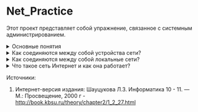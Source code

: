 # Net_Practice

Этот проект представляет собой упражнение, связанное с системным администрированием.
<details>
<summary>Основные понятия</summary>

В первую очередь необходимо понять, что такое компьютерная сеть.

**Компьютерная сеть** - это совокупность компьютеров, соединенных с помощью каналов связи и средств коммутации в единую систему для обмена сообщениями и доступа пользователей к программным, техническим, информационным и организационным ресурсам сети.

Компьютерную сеть представляют как совокупность узлов (компьютеров и сетевого оборудования) и соединяющих их ветвей (каналов связи).

**Сетевое (телекоммуникационное) оборудование** — устройства, необходимые для работы компьютерной сети, например: маршрутизатор, коммутатор, концентратор, коммутационная панель и др. 

Подробнее о сетевых оборудованиях в презентации: "Сетевое оборудование.ppt"

Логический и физический способы соединения компьютеров, кабелей и других компонентов, в целом составляющих сеть, называется ее **топологией**.

<h3> Наиболее распространенные виды топологий сетей: </h3>

**Линейная сеть.**
Содержит только два оконечных узла, любое число промежуточных узлов и имеет только один путь между любыми двумя узлами.

**Кольцевая сеть**
Сеть, в которой к каждому узлу присоединены две и только две ветви.

**Древовидная сеть**
Сеть, которая содержит более двух оконечных узлов и по крайней мере два промежуточных узла, и в которой между двумя узлами имеется только один путь.

**Звездообразная сеть**
Сеть, в которой имеется только один промежуточный узел.

**Ячеистая сеть**
Сеть, которая содержит по крайней мере два узла, имеющих два или более пути между ними.

**Полносвязанная сеть**
Сеть, в которой имеется ветвь между любыми двумя узлами. Важнейшая характеристика компьютерной сети — её архитектура.
__________________
**Архитектура сети** — это реализованная структура сети передачи данных, определяющая её топологию, состав устройств и правила их взаимодействия в сети. В рамках архитектуры сети рассматриваются вопросы кодирования информации, её адресации и передачи, управления потоком сообщений, контроля ошибок и анализа работы сети в аварийных ситуациях и при ухудшении характеристик.

<h4> Наиболее распространённые архитектуры: </h4>

**Ethernet** (англ. ether — эфир) — широковещательная сеть (Широковещательный канал, широковещание (англ. broadcasting) — метод передачи данных в компьютерных сетях, при котором поток данных (каждый переданный пакет в случае пакетной передачи) предназначен для приёма всеми участниками сети.). Это значит, что все станции сети могут принимать все сообщения. Топология — линейная или звездообразная. Скорость передачи данных 10 или 100 Мбит/сек.

**Arcnet** (Attached Resource Computer Network — компьютерная сеть соединённых ресурсов) — широковещательная сеть. Физическая топология — дерево. Скорость передачи данных 2,5 Мбит/сек.

**Token Ring** (эстафетная кольцевая сеть, сеть с передачей маркера) — кольцевая сеть, в которой принцип передачи данных основан на том, что каждый узел кольца ожидает прибытия некоторой короткой уникальной последовательности битов — маркера — из смежного предыдущего узла. Поступление маркера указывает на то, что можно передавать сообщение из данного узла дальше по ходу потока. Скорость передачи данных 4 или 16 Мбит/сек.

**FDDI** (Fiber Distributed Data Interface) — сетевая архитектура высокоскоростной передачи данных по оптоволоконным линиям. Скорость передачи — 100 Мбит/сек. Топология — двойное кольцо или смешанная (с включением звездообразных или древовидных подсетей). Максимальное количество станций в сети — 1000. Очень высокая стоимость оборудования.

**АТМ** (Asynchronous Transfer Mode) — перспективная, пока ещё очень дорогая архитектура, обеспечивает передачу цифровых данных, видеоинформации и голоса по одним и тем же линиям. Скорость передачи до 2,5 Гбит/сек. Линии связи оптические.
</details>
<details>
<summary>Как соединяются между собой устройства сети?</summary> 

**Сетевые кабели** (коаксиальные, состоящие из двух изолированных между собой концентрических проводников, из которых внешний имеет вид трубки; оптоволоконные; кабели на витых парах, образованные двумя переплетёнными друг с другом проводами, и др.).


**Коннекторы** (соединители) для подключения кабелей к компьютеру; разъёмы для соединения отрезков кабеля.


**Сетевые интерфейсные адаптеры** для приёма и передачи данных. В соответствии с определённым протоколом управляют доступом к среде передачи данных. Размещаются в системных блоках компьютеров, подключенных к сети.
К разъёмам адаптеров подключается сетевой кабель.

**Трансиверы** повышают уровень качества передачи данных по кабелю, отвечают за приём сигналов из сети и обнаружение конфликтов.


**Хабы** (концентраторы) и **коммутирующие хабы** (коммутаторы) расширяют топологические, функциональные и скоростные возможности компьютерных сетей. Хаб с набором разнотипных портов позволяет объединять сегменты сетей с различными кабельными системами. К порту хаба можно подключать как отдельный узел сети, так и другой хаб или сегмент кабеля.


**Повторители** (репитеры) усиливают сигналы, передаваемые по кабелю при его большой длине.

</details>

<details>
<summary>Как соединяются между собой локальные сети?</summary>
Для соединения локальных сетей используются следующие устройства, которые различаются между собой по назначению и возможностям:

* **Мост** (англ. Bridge) — связывает две локальные сети. Передаёт данные между сетями в пакетном виде, не производя в них никаких изменений.
* **Маршрутизатор** (англ. Router) объединяет сети с общим протоколом более эффективно, чем мост. Он позволяет, например, расщеплять большие сообщения на более мелкие куски, обеспечивая тем самым взаимодействие локальных сетей с разным размером пакета.
  Маршрутизатор может пересылать пакеты на конкретный адрес (мосты только отфильтровывают ненужные пакеты), выбирать лучший путь для прохождения пакета и многое другое. Чем сложней и больше сеть, тем больше выгода от использования маршрутизаторов.
* **Мостовой маршрутизатор** (англ. Brouter) — это гибрид моста и маршрутизатора, который сначала пытается выполнить маршрутизацию, где это только возможно, а затем, в случае неудачи, переходит в режим моста.
* **Шлюз** (англ. GateWay), в отличие от моста, применяется в случаях, когда соединяемые сети имеют различные сетевые протоколы. Поступившее в шлюз сообщение от одной сети преобразуется в другое сообщение, соответствующее требованиям следующей сети. Таким образом, шлюзы не просто соединяют сети, а позволяют им работать как единая сеть. C помощью шлюзов также локальные сети подсоединяются к мэйнфреймам — универсальным мощным компьютерам.
</details>

<details>
<summary>Что такое сеть Интернет и как она работает?</summary>

**Интернет** — гигантская всемирная компьютерная сеть, объединяющая десятки тысяч сетей всего мира. Её назначение — обеспечить любому желающему постоянный доступ к любой информации.

**Как связываются между собой сети в Интернет?**

Отдельные участки Интернет представляют собой сети различной архитектуры, которые связываются между собой с помощью маршрутизаторов. Передаваемые данные разбиваются на небольшие порции, называемые пакетами. Каждый пакет перемещается по сети независимо от других пакетов. Сети в Интернет неограниченно коммутируются (т.е. связываются) друг с другом, потому что все компьютеры, участвующие в передаче данных, используют единый протокол коммуникации TCP/IP (читается "ти-си-пи / ай-пи"). На самом деле протокол TCP/IP — это два разных протокола, определяющих различные аспекты передачи данных в сети:

* **протокол TCP** (Transmission Control Protocol) — протокол управления передачей данных, использующий автоматическую повторную передачу пакетов, содержащих ошибки; этот протокол отвечает за разбиение передаваемой информации на пакеты и правильное восстановление информации из пакетов получателя;

Подробнее про TCP  в видео: https://www.youtube.com/watch?v=CKUOb4htnB4 

* **протокол IP** (Internet Protocol) — протокол межсетевого взаимодействия, отвечающий за адресацию и позволяющий пакету на пути к конечному пункту назначения проходить по нескольким сетям.

</details>


Источники:
1. Интернет-версия издания: Шауцукова Л.З. Информатика 10 - 11. — М.: Просвещение, 2000 г - http://book.kbsu.ru/theory/chapter2/1_2_27.html